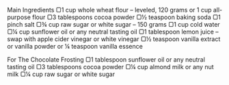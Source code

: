 Main Ingredients
▢1 cup whole wheat flour – leveled, 120 grams or 1 cup all-purpose flour
▢3 tablespoons cocoa powder
▢½ teaspoon baking soda
▢1 pinch salt
▢¾ cup raw sugar or white sugar – 150 grams
▢1 cup cold water
▢¼ cup sunflower oil or any neutral tasting oil
▢1 tablespoon lemon juice – swap with apple cider vinegar or white vinegar
▢½ teaspoon vanilla extract or vanilla powder or ¼ teaspoon vanilla essence

For The Chocolate Frosting
▢1 tablespoon sunflower oil or any neutral tasting oil
▢3 tablespoons cocoa powder
▢¼ cup almond milk or any nut milk
▢¼ cup raw sugar or white sugar